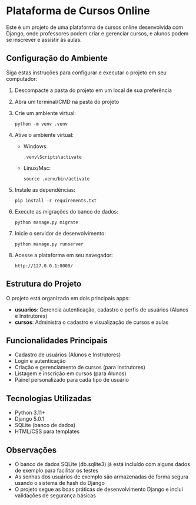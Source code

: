 # Plataforma de Cursos Online

Este é um projeto de uma plataforma de cursos online desenvolvida com Django, onde professores podem criar e gerenciar cursos, e alunos podem se inscrever e assistir às aulas.

## Configuração do Ambiente

Siga estas instruções para configurar e executar o projeto em seu computador:

1. Descompacte a pasta do projeto em um local de sua preferência

2. Abra um terminal/CMD na pasta do projeto

3. Crie um ambiente virtual:
   ```
   python -m venv .venv
   ```

4. Ative o ambiente virtual:
   - Windows:
     ```
     .venv\Scripts\activate
     ```
   - Linux/Mac:
     ```
     source .venv/bin/activate
     ```

5. Instale as dependências:
   ```
   pip install -r requirements.txt
   ```

6. Execute as migrações do banco de dados:
   ```
   python manage.py migrate
   ```

7. Inicie o servidor de desenvolvimento:
   ```
   python manage.py runserver
   ```

8. Acesse a plataforma em seu navegador:
   ```
   http://127.0.0.1:8000/
   ```

## Estrutura do Projeto

O projeto está organizado em dois principais apps:

- **usuarios**: Gerencia autenticação, cadastro e perfis de usuários (Alunos e Instrutores)
- **cursos**: Administra o cadastro e visualização de cursos e aulas

## Funcionalidades Principais

- Cadastro de usuários (Alunos e Instrutores)
- Login e autenticação
- Criação e gerenciamento de cursos (para Instrutores)
- Listagem e inscrição em cursos (para Alunos)
- Painel personalizado para cada tipo de usuário

## Tecnologias Utilizadas

- Python 3.11+
- Django 5.0.1
- SQLite (banco de dados)
- HTML/CSS para templates

## Observações

- O banco de dados SQLite (db.sqlite3) já está incluído com alguns dados de exemplo para facilitar os testes
- As senhas dos usuários de exemplo são armazenadas de forma segura usando o sistema de hash do Django
- O projeto segue as boas práticas de desenvolvimento Django e inclui validações de segurança básicas